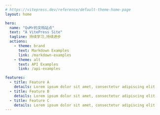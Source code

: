 ```yaml
---
# https://vitepress.dev/reference/default-theme-home-page
layout: home

hero:
  name: "QuMr的文档站点"
  text: "A VitePress Site"
  tagline: 持续学习,持续进步
  actions:
    - theme: brand
      text: Markdown Examples
      link: /markdown-examples
    - theme: alt
      text: API Examples
      link: /api-examples

features:
  - title: Feature A
    details: Lorem ipsum dolor sit amet, consectetur adipiscing elit
  - title: Feature B
    details: Lorem ipsum dolor sit amet, consectetur adipiscing elit
  - title: Feature C
    details: Lorem ipsum dolor sit amet, consectetur adipiscing elit
---
```


